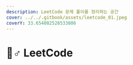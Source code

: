 ```yaml
---
description: LeetCode 문제 풀이를 정리하는 공간
cover: ../../.gitbook/assets/leetcode_01.jpeg
coverY: 33.654082528533806
---
```


# 🚵♂ LeetCode

